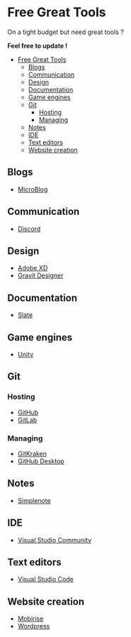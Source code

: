 # Free Great Tools
On a tight budget but need great tools ?

**Feel free to update !**

<!-- TOC -->

- [Free Great Tools](#free-great-tools)
    - [Blogs](#blogs)
    - [Communication](#communication)
    - [Design](#design)
    - [Documentation](#documentation)
    - [Game engines](#game-engines)
    - [Git](#git)
        - [Hosting](#hosting)
        - [Managing](#managing)
    - [Notes](#notes)
    - [IDE](#ide)
    - [Text editors](#text-editors)
    - [Website creation](#website-creation)

<!-- /TOC -->

## Blogs

- [MicroBlog](http://micro.blog/)

## Communication

- [Discord](https://discordapp.com/ )

## Design

- [Adobe XD](https://www.adobe.com/products/xd.html)
- [Gravit Designer](https://www.designer.io)

## Documentation

- [Slate](https://github.com/lord/slate)

## Game engines

- [Unity](http://unity3d.com/)

## Git

### Hosting

- [GitHub](https://github.com/)
- [GitLab](https://gitlab.com/)

### Managing

- [GitKraken](http://gitkraken.com/)
- [GitHub Desktop](https://desktop.github.com/)

## Notes

- [Simplenote](https://simplenote.com/)

## IDE

- [Visual Studio Community](https://visualstudio.microsoft.com/vs/)

## Text editors

- [Visual Studio Code](https://code.visualstudio.com/)

## Website creation

- [Mobirise](https://mobirise.com/fr/)
- [Wordpress](https://wordpress.org)

